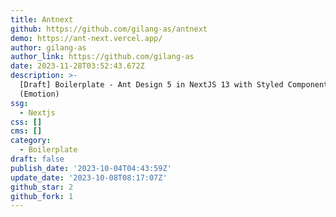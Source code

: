 ```yaml
---
title: Antnext
github: https://github.com/gilang-as/antnext
demo: https://ant-next.vercel.app/
author: gilang-as
author_link: https://github.com/gilang-as
date: 2023-11-28T03:52:43.672Z
description: >-
  [Draft] Boilerplate - Ant Design 5 in NextJS 13 with Styled Component
  (Emotion)
ssg:
  - Nextjs
css: []
cms: []
category:
  - Boilerplate
draft: false
publish_date: '2023-10-04T04:43:59Z'
update_date: '2023-10-08T08:17:07Z'
github_star: 2
github_fork: 1
---
```

